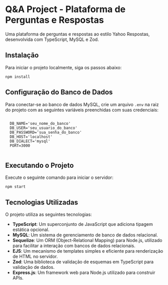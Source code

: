 <h1>Q&A Project - Plataforma de Perguntas e Respostas</h1>
  
  <p>Uma plataforma de perguntas e respostas ao estilo Yahoo Respostas, desenvolvida com TypeScript, MySQL e Zod.</p>
  
  <h2>Instalação</h2>
  <p>Para iniciar o projeto localmente, siga os passos abaixo:</p>
  <code>npm install</code>

   <h2>Configuração do Banco de Dados</h2>
  <p>Para conectar-se ao banco de dados MySQL, crie um arquivo <code>.env</code> na raiz do projeto com as seguintes variáveis preenchidas com suas credenciais:</p>
  <pre><code>
  DB_NAME='seu_nome_do_banco'
  DB_USER='seu_usuario_do_banco'
  DB_PASSWORD='sua_senha_do_banco'
  DB_HOST='localhost'
  DB_DIALECT='mysql'
  PORT=3000
  </code></pre>
  
  <h2>Executando o Projeto</h2>
  <p>Execute o seguinte comando para iniciar o servidor:</p>
  <code>npm start</code>
  
  <h2>Tecnologias Utilizadas</h2>
  <p>O projeto utiliza as seguintes tecnologias:</p>
  <ul>
    <li><strong>TypeScript</strong>: Um superconjunto de JavaScript que adiciona tipagem estática opcional.</li>
    <li><strong>MySQL</strong>: Um sistema de gerenciamento de banco de dados relacional.</li>
    <li><strong>Sequelize</strong>: Um ORM (Object-Relational Mapping) para Node.js, utilizado para facilitar a interação com bancos de dados relacionais.</li>
    <li><strong>EJS</strong>: Um mecanismo de templates simples e eficiente para renderização de HTML no servidor.</li>
    <li><strong>Zod</strong>: Uma biblioteca de validação de esquemas em TypeScript para validação de dados.</li>
    <li><strong>Express.js</strong>: Um framework web para Node.js utilizado para construir APIs.</li>
  </ul>
